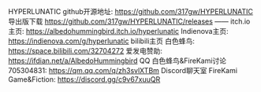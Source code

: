 
HYPERLUNATIC
github开源地址:  https://github.com/317gw/HYPERLUNATIC
导出版下载 https://github.com/317gw/HYPERLUNATIC/releases
——
itch.io主页:  https://albedohummingbird.itch.io/hyperlunatic
Indienova主页:  https://indienova.com/g/hyperlunatic 
bilibili主页 白色蜂鸟:  https://space.bilibili.com/32704272
爱发电赞助:  https://ifdian.net/a/AlbedoHummingbird
QQ 白色蜂鸟&FireKami讨论 705304831:  https://qm.qq.com/q/zh3svlXTBm
Discord聊天室 FireKami Game&Fiction:  https://discord.gg/c9v67xuuQR